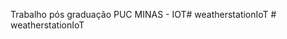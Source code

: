 Trabalho pós graduação PUC MINAS - IOT#   w e a t h e r s t a t i o n I o T  
 #   w e a t h e r s t a t i o n I o T  
 